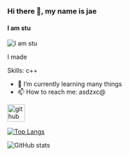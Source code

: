 ### Hi there 👋, my name is jae
#### I am stu
![I am stu](https://arturssmirnovs.github.io/github-profile-readme-generator/images/banner.png)

I made 

Skills: c++

- 🌱 I’m currently learning many things 
- 📫 How to reach me: asdzxc@ 


[<img src='https://cdn.jsdelivr.net/npm/simple-icons@3.0.1/icons/github.svg' alt='github' height='40'>](https://github.com/Oh-Jaesik)  

[![Top Langs](https://github-readme-stats.vercel.app/api/top-langs/?username=Oh-Jaesik)](https://github.com/anuraghazra/github-readme-stats)

![GitHub stats](https://github-readme-stats.vercel.app/api?username=Oh-Jaesik&show_icons=true)  

